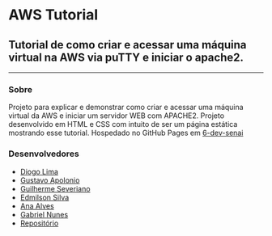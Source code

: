 # AWS Tutorial

## Tutorial de como criar e acessar uma máquina virtual na AWS via puTTY e iniciar o apache2.

---

### Sobre

Projeto para explicar e demonstrar como criar e acessar uma máquina virtual da AWS e iniciar um servidor WEB com APACHE2.
Projeto desenvolvido em HTML e CSS com intuito de ser um página estática mostrando esse tutorial.
Hospedado no GitHub Pages em [6-dev-senai](https://6-dev-senai.github.io/aws-tutorial/)

### Desenvolvedores

* [Diogo Lima](https://github.com/diogolimalucasdev)
* [Gustavo Apolonio](https://github.com/Gustavo-Apolonio)
* [Guilherme Severiano](https://github.com/GuilhermeSeveriano)
* [Edmilson Silva](https://github.com/Edmilson1406)
* [Ana Alves](https://github.com/6-Dev-SENAI/aws-tutorial)
* [Gabriel Nunes](https://github.com/Gabriel-Silvano)
* [Repositório](https://github.com/6-Dev-SENAI/aws-tutorial)

